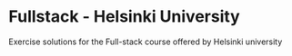 # Fullstack - Helsinki University
Exercise solutions for the Full-stack course offered by Helsinki university

